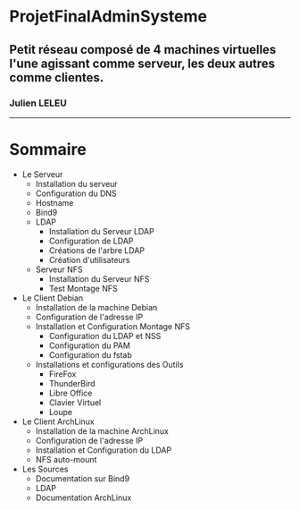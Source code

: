 # ProjetFinalAdminSysteme
## Petit réseau composé de 4 machines virtuelles l'une agissant comme serveur, les deux autres comme clientes.
### Julien LELEU

--------

# Sommaire
- Le Serveur
    - Installation du serveur
    - Configuration du DNS
    - Hostname
    - Bind9
    - LDAP
      - Installation du Serveur LDAP
      - Configuration de LDAP
      - Créations de l'arbre LDAP
      - Création d'utilisateurs
    - Serveur NFS
      - Installation du Serveur NFS
      - Test Montage NFS
- Le Client Debian
  - Installation de la machine Debian
  - Configuration de l'adresse IP
  - Installation et Configuration Montage NFS
    - Configuration du LDAP et NSS
    - Configuration du PAM
    - Configuration du fstab
  - Installations et configurations des Outils
    - FireFox
    - ThunderBird
    - Libre Office
    - Clavier Virtuel
    - Loupe
- Le Client ArchLinux
  - Installation de la machine ArchLinux
  - Configuration de l'adresse IP
  - Installation et Configuration du LDAP
  - NFS auto-mount
- Les Sources
  - Documentation sur Bind9
  - LDAP
  - Documentation ArchLinux
